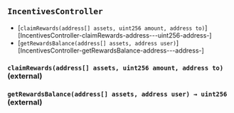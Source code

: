 ## <span id="IncentivesController"></span> `IncentivesController`



- [`claimRewards(address[] assets, uint256 amount, address to)`][IncentivesController-claimRewards-address---uint256-address-]
- [`getRewardsBalance(address[] assets, address user)`][IncentivesController-getRewardsBalance-address---address-]
### <span id="IncentivesController-claimRewards-address---uint256-address-"></span> `claimRewards(address[] assets, uint256 amount, address to)` (external)



### <span id="IncentivesController-getRewardsBalance-address---address-"></span> `getRewardsBalance(address[] assets, address user) → uint256` (external)



